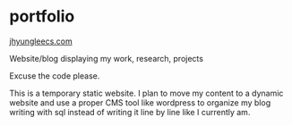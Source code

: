 # portfolio
<a href="jhyungleecs.com"> jhyungleecs.com </a>

Website/blog displaying my work, research, projects

Excuse the code please. 

This is a temporary static website. I plan to move my content to a dynamic website 
and use a proper CMS tool like wordpress to organize my blog writing with sql instead of writing it line by line like I currently am. 
